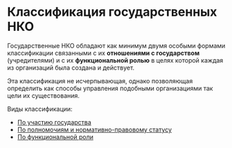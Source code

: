 # Классификация государственных НКО

Государственные НКО обладают как минимум двумя особыми формами классификации связанными с их **отношениями с государством** (учредителями) и с их **функциональной ролью** в целях которой каждая из организаций была создана и действует.

Эта классификация не исчерпывающая, однако позволяющая определить как способы управления подобными организациями так цели их существования.

Виды классификации:

- [По участию государства](./ch_05_001.md)
- [По полномочиям и нормативно-правовому статусу](./ch_05_002.md)
- [По функциональной роли](./ch_05_003.md)



